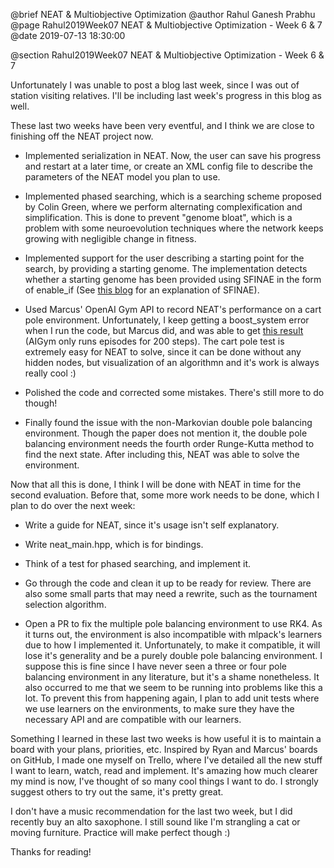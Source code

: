 @brief NEAT & Multiobjective Optimization
@author Rahul Ganesh Prabhu
@page Rahul2019Week07 NEAT & Multiobjective Optimization - Week 6 & 7
@date 2019-07-13 18:30:00

@section Rahul2019Week07 NEAT & Multiobjective Optimization - Week 6 & 7

Unfortunately I was unable to post a blog last week, since I was out of station visiting relatives. I'll be including last week's progress in this blog as well.

These last two weeks have been very eventful, and I think we are close to finishing off the NEAT project now.

- Implemented serialization in NEAT. Now, the user can save his progress and restart at a later time, or create an XML config file to describe the parameters of the NEAT model you plan to use.

- Implemented phased searching, which is a searching scheme proposed by Colin Green, where we perform alternating complexification and simplification. This is done to prevent "genome bloat", which is a problem with some neuroevolution techniques where the network keeps growing with negligible change in fitness.

- Implemented support for the user describing a starting point for the search, by providing a starting genome. The implementation detects whether a starting genome has been provided using SFINAE in the form of enable_if (See [this blog](https://www.bfilipek.com/2016/02/notes-on-c-sfinae.html) for an explanation of SFINAE).

- Used Marcus' OpenAI Gym API to record NEAT's performance on a cart pole environment. Unfortunately, I keep getting a boost_system error when I run the code, but Marcus did, and was able to get [this result](https://gym.kurg.org/openaigym.video.9.40957.video000000.mp4) (AIGym only runs episodes for 200 steps). The cart pole test is extremely easy for NEAT to solve, since it can be done without any hidden nodes, but visualization of an algorithmn and it's work is always really cool :)

- Polished the code and corrected some mistakes. There's still more to do though!

- Finally found the issue with the non-Markovian double pole balancing environment. Though the paper does not mention it, the double pole balancing environment needs	the fourth order Runge-Kutta method to find the next state. After including this, NEAT was able to solve the environment.

Now that all this is done, I think I will be done with NEAT in time for the second evaluation. Before that, some more work needs to be done, which I plan to do over the next week:

- Write a guide for NEAT, since it's usage isn't self explanatory.

- Write neat_main.hpp, which is for bindings.

- Think of a test for phased searching, and implement it.

- Go through the code and clean it up to be ready for review. There are also some small parts that may need a rewrite, such as the tournament selection algorithm.

- Open a PR to fix the multiple pole balancing environment to use RK4. As it turns out, the environment is also incompatible with mlpack's learners due to how I implemented it. Unfortunately, to make it compatible, it will lose it's generality and be a purely double pole balancing environment. I suppose this is fine since I have never seen a three or four pole balancing environment in any literature, but it's a shame nonetheless. It also occurred to me that we seem to be running into problems like this a lot. To prevent this from happening again, I plan to add unit tests where we use learners on the environments, to make sure they have the necessary API and are compatible with our learners.

Something I learned in these last two weeks is how useful it is to maintain a board with your plans, priorities, etc. Inspired by Ryan and Marcus' boards on GitHub, I made one myself on Trello, where I've detailed all the new stuff I want to learn, watch, read and implement. It's amazing how much clearer my mind is now, I've thought of so many cool things I want to do. I strongly suggest others to try out the same, it's pretty great.  

I don't have a music recommendation for the last two week, but I did recently buy an alto saxophone. I still sound like I'm strangling a cat or moving furniture. Practice will make perfect though :)

Thanks for reading!
